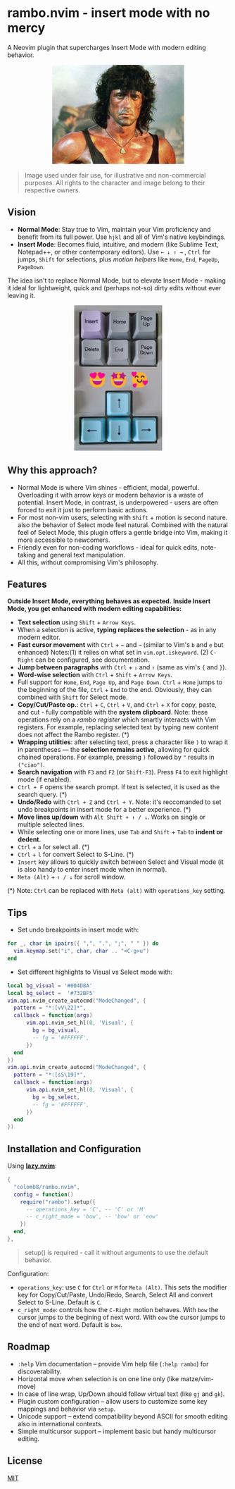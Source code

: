 # rambo.nvim - insert mode with no mercy

A Neovim plugin that supercharges Insert Mode with modern editing behavior.
<p align="center"><img src="media/Rambo-1200x900.jpg" alt="insert mode with no mercy" width="300"/></p>

>Image used under fair use, for illustrative and non-commercial purposes. All rights to the character and image belong to their respective owners.

## Vision

- **Normal Mode**: Stay true to Vim, maintain your Vim proficiency and benefit from its full power. Use `hjkl` and all of Vim's native keybindings.
- **Insert Mode**: Becomes fluid, intuitive, and modern (like Sublime Text, Notepad++, or other contemporary editors). Use `← ↓ ↑ →` , `Ctrl` for jumps, `Shift` for selections, plus *motion helpers* like `Home`, `End`, `PageUp`, `PageDown`.

The idea isn't to replace Normal Mode, but to elevate Insert Mode - making it ideal for lightweight, quick and (perhaps not-so) dirty edits without ever leaving it.

<p align="center"><img src="media/lovethesekeys.jpg" alt="Love these keys..." width="200"/></p>

## Why this approach?

- Normal Mode is where Vim shines - efficient, modal, powerful. Overloading it with arrow keys or modern behavior is a waste of potential. Insert Mode, in contrast, is underpowered - users are often forced to exit it just to perform basic actions.
- For most non-vim users, selecting with `Shift` + motion is second nature. also the behavior of Select mode feel natural. Combined with the natural feel of Select Mode, this plugin offers a gentle bridge into Vim, making it more accessible to newcomers.
- Friendly even for non-coding workflows - ideal for quick edits, note-taking and general text manipulation.
- All this, without compromising Vim's philosophy.

## Features

**Outside Insert Mode, everything behaves as expected.**
**Inside Insert Mode, you get enhanced with modern editing capabilities:**

- **Text selection** using `Shift` + `Arrow Keys`.
- When a selection is active, **typing replaces the selection** - as in any modern editor.
- **Fast cursor movement** with `Ctrl` + `←` and `→` (similar to Vim's `b` and `e` but enhanced) Notes:(1) it relies on what set in `vim.opt.iskeyword`. (2) `C-Right` can be configured, see documentation.
- **Jump between paragraphs** with `Ctrl` + `↓` and `↑` (same as vim's `{` and `}`).
- **Word-wise selection** with `Ctrl` + `Shift` + `Arrow Keys`.
- Full support for `Home`, `End`, `Page Up`, and `Page Down`.
  `Ctrl` + `Home` jumps to the beginning of the file, `Ctrl` + `End` to the end. Obviously, they can combined with `Shift` for Select mode.
- **Copy/Cut/Paste op.**: `Ctrl` + `C`, `Ctrl` + `V`, and `Ctrl` + `X` for copy, paste, and cut - fully compatible with the **system clipboard**. Note: these operations rely on a *rambo register* which smartly interacts with Vim registers. For example, replacing selected text by typing new content does not affect the Rambo register. (*)
- **Wrapping utilities**: after selecting text, press a character like `)` to wrap it in parentheses — the **selection remains active**, allowing for quick chained operations. For example, pressing `)` followed by `"` results in `("ciao")`.
- **Search navigation** with `F3` and `F2` (or `Shift-F3`). Press `F4` to exit highlight mode (if enabled).
- `Ctrl + F` opens the search prompt. If text is selected, it is used as the search query. (*)
- **Undo/Redo** with `Ctrl + Z` and `Ctrl + Y`. Note: it's reccomanded to set undo breakpoints in insert mode for a better experience. (*)
- **Move lines up/down** with `Alt Shift + ↑ / ↓`. Works on single or multiple selected lines.
- While selecting one or more lines, use `Tab` and `Shift` + `Tab` to **indent or dedent**.
- `Ctrl` + `a` for select all. (*)
- `Ctrl` + `l` for convert Select to S-Line. (*)
- `Insert` key allows to quickly switch between Select and Visual mode (it is also handy to enter insert mode when in normal).
- `Meta (Alt)` + `↑ / ↓` for scroll window.

(*) Note: `Ctrl` can be replaced with `Meta (alt)` with `operations_key` setting.

## Tips

- Set undo breakpoints in insert mode with:

```lua
for _, char in ipairs({ ",", ".", ";", " " }) do
  vim.keymap.set("i", char, char .. "<C-g>u")
end
```

- Set different highlights to Visual vs Select mode with:

```lua
local bg_visual = '#004D8A'
local bg_select =  '#732BF5'
vim.api.nvim_create_autocmd("ModeChanged", {
  pattern = "*:[vV\22]*",
  callback = function(args)
      vim.api.nvim_set_hl(0, 'Visual', {
        bg = bg_visual,
        -- fg = '#FFFFFF',
      })
  end
})
vim.api.nvim_create_autocmd("ModeChanged", {
  pattern = "*:[sS\19]*",
  callback = function(args)
      vim.api.nvim_set_hl(0, 'Visual', {
        bg = bg_select,
        -- fg = '#FFFFFF',
      })
  end
})
```

## Installation and Configuration

Using [**lazy.nvim**](https://github.com/folke/lazy.nvim):

```lua
{
  "colomb8/rambo.nvim",
  config = function()
    require("rambo").setup({
      -- operations_key = 'C', -- 'C' or 'M'
      -- c_right_mode = 'bow', -- 'bow' or 'eow'
    })
  end,
},
```

>setup() is required - call it without arguments to use the default behavior.

Configuration:
- `operations_key`: use `C` for `Ctrl` or `M` for `Meta (Alt)`. This sets the modifier key for Copy/Cut/Paste, Undo/Redo, Search, Select All and convert Select to S-Line. Default is `C`.
- `c_right_mode`: controls how the `C-Right` motion behaves. With `bow` the cursor jumps to the begining of next word. With `eow` the cursor jumps to the end of next word. Default is `bow`.

## Roadmap

- `:help` Vim documentation – provide Vim help file (`:help rambo`) for discoverability.
- Horizontal move when selection is on one line only (like matze/vim-move)
- In case of line wrap, Up/Down should follow virtual text (like `gj` and `gk`).
- Plugin custom configuration – allow users to customize some key mappings and behavior via `setup`.
- Unicode support – extend compatibility beyond ASCII for smooth editing also in international contexts.
- Simple multicursor support – implement basic but handy multicursor editing.

## License

[MIT](LICENSE)
